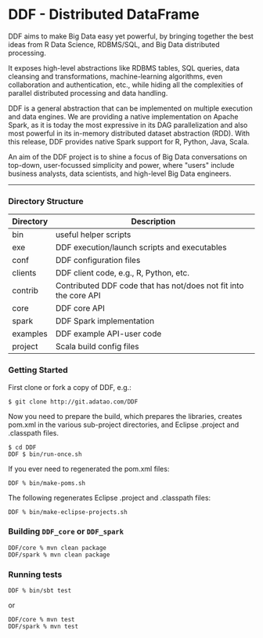 # DDF - Distributed DataFrame 

DDF aims to make Big Data easy yet powerful, by bringing together
the best ideas from R Data Science, RDBMS/SQL, and Big Data distributed
processing.

It exposes high-level abstractions like RDBMS tables,
SQL queries, data cleansing and transformations, machine-learning
algorithms, even collaboration and authentication, etc., while
hiding all the complexities of parallel distributed processing
and data handling.

DDF is a general abstraction that can be implemented on multiple
execution and data engines. We are providing a native implementation
on Apache Spark, as it is today the most expressive in its DAG
parallelization and also most powerful in its in-memory distributed
dataset abstraction (RDD). With this release, DDF provides native
Spark support for R, Python, Java, Scala.

An aim of the DDF project is to shine a focus of Big Data conversations
on top-down, user-focussed simplicity and power, where "users" include
business analysts, data scientists, and high-level Big Data engineers.

---

### Directory Structure

| Directory | Description |
|-----------|-------------|
| bin | useful helper scripts |
| exe | DDF execution/launch scripts and executables |
| conf | DDF configuration files |
| clients | DDF client code, e.g., R, Python, etc. |
| contrib | Contributed DDF code that has not/does not fit into the core API |
| core | DDF core API |
| spark | DDF Spark implementation |
| examples | DDF example API-user code |
| project | Scala build config files |

### Getting Started

First clone or fork a copy of DDF, e.g.:

````
$ git clone http://git.adatao.com/DDF 
````

Now you need to prepare the build, which prepares the libraries,
creates pom.xml in the various sub-project directories, and Eclipse
.project and .classpath files.

````
$ cd DDF
DDF $ bin/run-once.sh
````

If you ever need to regenerated the pom.xml files:

    DDF % bin/make-poms.sh

The following regenerates Eclipse .project and .classpath files:
		
    DDF % bin/make-eclipse-projects.sh

### Building `DDF_core` or `DDF_spark`
		
    DDF/core % mvn clean package
    DDF/spark % mvn clean package

### Running tests
		
    DDF % bin/sbt test

or

    DDF/core % mvn test
    DDF/spark % mvn test

